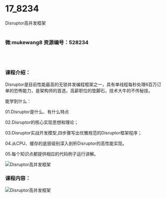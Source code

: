 # 17_8234
Disruptor高并发框架
<br/></br>
<h3>微:mukewang8 资源编号：528234</h3>
<br/></br>
<h3>课程介绍：</h3>
<p><a title="查看与 Disruptor 相关的文章" target="_blank">Disruptor</a>是目前性能最高的无锁并发编程框架之一，具有单线程每秒处理6百万订单的恐怖能力，是架构师的首选，高薪职位的垫脚石，技术大牛的不传秘技。</p>
<p>能学到什么：</p>
<p>01.<a title="查看与 Disruptor 相关的文章" target="_blank">Disruptor</a>是什么、有什么特点</p>
<p>02.Disruptor的核心实现思想和理论；</p>
<p>03.Disruptor实战开发模型,四步骤写出优雅规范的Disruptor框架程序；</p>
<p>04.从CPU、缓存的底层级别深入剖析Disruptor的高性能实现。</p>
<p>05.每个知识点都提供相应的代码例子运行讲解。</p>
<p><img src="https://www.ko996.com/wp-content/uploads/img/2019/10/2-76-300x167.png" alt="Disruptor高并发框架"></p>
<h3>课程内容：</h3>
<p><img src="https://www.ko996.com/wp-content/uploads/img/2019/10/1-134.png" alt="Disruptor高并发框架"></p>
<p>&nbsp;</p>
